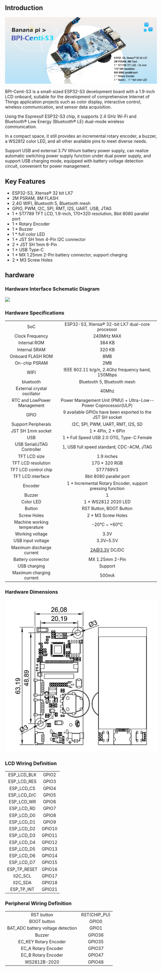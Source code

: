 ## Introduction

![](assets/images/BPI-Centi-S3.jpg)

BPI-Centi-S3 is a small-sized ESP32-S3 development board with a 1.9-inch LCD onboard, suitable for the development of comprehensive Internet of Things application projects such as color display, interactive control, wireless communication, and sensor data acquisition.

Using the Espressif ESP32-S3 chip, it supports 2.4 GHz Wi-Fi and Bluetooth® Low Energy (Bluetooth® LE) dual-mode wireless communication.

In a compact space, it still provides an incremental rotary encoder, a buzzer, a WS2812 color LED, and all other available pins to meet diverse needs.

Support USB and external 3.7V lithium battery power supply, can realize automatic switching power supply function under dual power supply, and support USB charging mode, equipped with battery voltage detection circuit, convenient for power management.

## Key Features

* ESP32-S3, Xtensa® 32 bit LX7
* 2M PSRAM, 8M FLASH
* 2.4G WIFI, Bluetooth 5, Bluetooth mesh
* GPIO, PWM, I2C, SPI, RMT, I2S, UART, USB, JTAG
* 1 * ST7789 TFT LCD, 1.9-inch, 170*320 resolution, 8bit 8080 parallel port
* 1 * Rotary Encoder
* 1 * Buzzer
* 1 * full color LED
* 1 * JST SH 1mm 4-Pin I2C connector
* 2 * JST SH 1mm 6-Pin
* 1 * USB Type-C
* 1 * MX 1.25mm 2-Pin battery connector, support charging
* 2 * M3 Screw Holes

## hardware

### Hardware Interface Schematic Diagram

![](assets/images/BPI-Centi-S3-V0.2-IO-1920-white.png)

### Hardware Specifications

|                              |                                                                  |
|:----------------------------:|:----------------------------------------------------------------:|
| SoC                          | ESP32-S3, Xtensa® 32-bit LX7 dual-core processor                 |
| Clock Frequency              | 240MHz MAX                                                       |
| Internal ROM                 | 384 KB                                                           |
| Internal SRAM                | 320 KB                                                           |
| Onboard FLASH ROM            | 8MB                                                              |
| On-chip PSRAM                | 2MB                                                              |
| WIFI                         | IEEE 802.11 b/g/n, 2.4Ghz frequency band, 150Mbps                |
| bluetooth                    | Bluetooth 5, Bluetooth mesh                                      |
| External crystal oscillator  | 40Mhz                                                            |
| RTC and Low­Power Management | Power Management Unit (PMU) + Ultra-­Low-­Power Coprocessor(ULP) |
| GPIO                         | 9 available GPIOs have been exported to the JST SH socket        |
| Support Peripherals          | I2C, SPI, PWM, UART, RMT, I2S, SD                                |
| JST SH 1mm socket            | 1 * 4Pin, 2 * 6Pin                                               |
| USB                          | 1 * Full Speed USB 2.0 OTG, Type-C Female                        |
| USB Serial/JTAG Controller   | 1, USB full speed standard, CDC-ACM, JTAG                        |
| TFT LCD size                  | 1.9 inches                                                       |
| TFT LCD resolution            | 170 * 320 RGB                                                    |
| TFT LCD control chip          | ST7789V3                                                         |
| TFT LCD interface             | 8bit 8080 parallel port                                          |
| Encoder                      | 1 * Incremental Rotary Encoder, support pressing function        |
| Buzzer                       | 1                                                                |
| Color LED                    | 1 * WS2812 2020 LED                                              |
| Button                       | RST Button, BOOT Button                                          |
| Screw Holes                  | 2 * M3 Screw Holes                                               |
| Machine working temperature  | -20℃ ~ +60℃                                                      |
| Working voltage              | 3.3V                                                             |
| USB input voltage            | 3.3V~5.5V                                                        |
| Maximum discharge current    | 2A@3.3V DC/DC                                                    |
| Battery connector            | MX 1.25mm 2-Pin                                                  |
| USB charging                 | Support                                                          |
| Maximum charging current     | 500mA                                                            |

### Hardware Dimensions

![](assets/images/BPI-Centi-S3-V0.2_Dimensions.jpg)

### LCD Wiring Definition

|      |                                                           |
|:---------------------------:|:---------------------------------------------------------:|
| ESP_LCD_BLK                 | GPIO2                                                     |
| ESP_LCD_RES                 | GPIO3                                                     |
| ESP_LCD_CS                  | GPIO4                                                     |
| ESP_LCD_D/C                 | GPIO5                                                     |
| ESP_LCD_WR                  | GPIO6                                                     |
| ESP_LCD_RD                  | GPIO7                                                     |
| ESP_LCD_D0                  | GPIO8                                                     |
| ESP_LCD_D1                  | GPIO9                                                     |
| ESP_LCD_D2                  | GPIO10                                                    |
| ESP_LCD_D3                  | GPIO11                                                    |
| ESP_LCD_D4                  | GPIO12                                                    |
| ESP_LCD_D5                  | GPIO13                                                    |
| ESP_LCD_D6                  | GPIO14                                                    |
| ESP_LCD_D7                  | GPIO15                                                    |
| ESP_TP_RESET                | GPIO16                                                    |
| II2C_SCL                    | GPIO17                                                    |
| II2C_SDA                    | GPIO18                                                    |
| ESP_TP_INT                  | GPIO21                                                    |

### Peripheral Wiring Definition

|     |              |
|:---------------------------------:|:------------:|
| RST button                        | RST(CHIP_PU) |
| BOOT button                       | GPIO0        |
| BAT_ADC battery voltage detection | GPIO1        |
| Buzzer                            | GPIO36       |
| EC_KEY Rotary Encoder             | GPIO35       |
| EC_A Rotary Encoder               | GPIO37       |
| EC_B Rotary Encoder               | GPIO47       |
| WS2812B-2020                      | GPIO48       |
